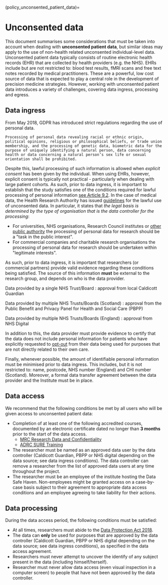 (policy_unconsented_patient_data)=
# Unconsented data

This document summarises some considerations that must be taken into account when dealing with **unconsented patient data**, but similar ideas may apply to the use of non-health related unconsented individual-level data.
Unconsented patient data typically consists of routine electronic health records (EHR) that are collected by health providers (e.g. the NHS).
EHRs include but are not restricted to: blood test results, fMRI scans and free text notes recorded by medical practitioners.
These are a powerful, low cost source of data that is expected to play a central role in the development of precision medicine strategies.
However, working with unconsented patient data introduces a variety of challenges, covering data ingress, processing and egress.

## Data ingress

From May 2018, GDPR has introduced strict regulations regarding the use of personal data.

```{admonition} [GDPR Article 9](https://gdpr-info.eu/art-9-gdpr/)
Processing of personal data revealing racial or ethnic origin, political opinions, religious or philosophical beliefs, or trade union membership, and the processing of genetic data, biometric data for the purpose of uniquely identifying a natural person, data concerning health or data concerning a natural person’s sex life or sexual orientation shall be prohibited.
```

Despite this, lawful processing of such information is allowed when _explicit consent_ has been given by the individual.
When using EHRs, however, explicit consent is typically not practical - particularly when dealing with large patient cohorts.
As such, prior to data ingress, it is important to establish that the study satisfies one of the conditions required for lawful processing of personal information [see Article 9.2](https://gdpr-info.eu/art-9-gdpr/).
In the case of medical data, the Health Research Authority has issued [guidelines](https://www.hra.nhs.uk/hra-guidance-general-data-protection-regulation/) for the lawful use of unconsented data.
In particular, it states that _the legal basis is determined by the type of organisation that is the data controller for the processing_:

- For universities, NHS organisations, Research Council institutes or [other public authority](http://www.legislation.gov.uk/ukpga/2000/36/schedule/1) the processing of personal data for research should be a "task in the public interest".
- For commercial companies and charitable research organisations the processing of personal data for research should be undertaken within "legitimate interests".

As such, prior to data ingress, it is important that researchers (or commercial partners) provide valid evidence regarding these conditions being satisfied.
The source of this information **must** be external to the research group, and depends on who is the data provider.

Data provided by a single NHS Trust/Board
: approval from local Caldicott Guardian

Data provided by multiple NHS Trusts/Boards (Scotland)
: approval from the Public Benefit and Privacy Panel for Health and Social Care (PBPP)

Data provided by multiple NHS Trusts/Boards (England)
: approval from NHS Digital

In addition to this, the data provider must provide evidence to certify that the data does not include personal information for patients who have explicitly requested to [opt-out](https://digital.nhs.uk/about-nhs-digital/our-work/keeping-patient-data-safe/how-we-look-after-your-health-and-care-information/your-information-choices/opting-out-of-sharing-your-confidential-patient-information) from their data being used for purposes that are not directly related to their own care.

Finally, whenever possible, the amount of identifiable personal information must be minimised prior to data ingress.
This includes, but it is not restricted to: name, postcode, NHS number (England) and CHI number (Scotland).
Moreover, a formal data transfer agreement between the data provider and the Institute must be in place.

## Data access

We recommend that the following conditions be met by all users who will be given access to unconsented patient data:

- Completion of at least one of the following accredited courses, documented by an electronic certificate dated no longer than **3 months** prior to the start of the data access.
  - [MRC Research Data and Confidentiality](https://byglearning.com/mrcrsc-lms/course/index.php?categoryid=1)
  - [ADRC SURE Training](http://adrc-scotland-sure-training.weebly.com)
- The researcher must be named as an approved data user by the data controller (Caldicott Guardian, PBPP or NHS digital depending on the data source; see data ingress conditions).
  The data controller can remove a researcher from the list of approved data users at any time throughout the project.
- The researcher must be an employee of the institute hosting the Data Safe Haven.
  Non-employees might be granted access on a case-by-case basis subject to their agreement to appropriate data access conditions and an employee agreeing to take liability for their actions.

## Data processing

During the data access period, the following conditions must be satisfied:

- At all times, researchers must abide to the [Data Protection Act 2018](http://www.legislation.gov.uk/ukpga/2018/12/contents/enacted).
- The data can **only** be used for purposes that are approved by the data controller (Caldicott Guardian, PBPP or NHS digital depending on the data source; see data ingress conditions), as specified in the data access agreement.
- Researchers must never attempt to uncover the identify of any subject present in the data (including himself/herself).
- Researcher must never allow data access (even visual inspection in a computer screen) to people that have not been approved by the data controller.
